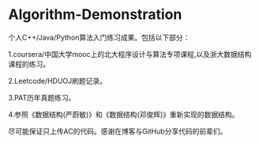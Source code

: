 # Algorithm-Demonstration
个人C++/Java/Python算法入门练习成果。包括以下部分：

1.coursera/中国大学mooc上的北大程序设计与算法专项课程,以及浙大数据结构课程的练习。

2.Leetcode/HDUOJ刷题记录。

3.PAT历年真题练习。

4.参照《数据结构(严蔚敏)》和《数据结构(邓俊辉)》重新实现的数据结构。

尽可能保证只上传AC的代码。感谢在博客与GitHub分享代码的前辈们。  

